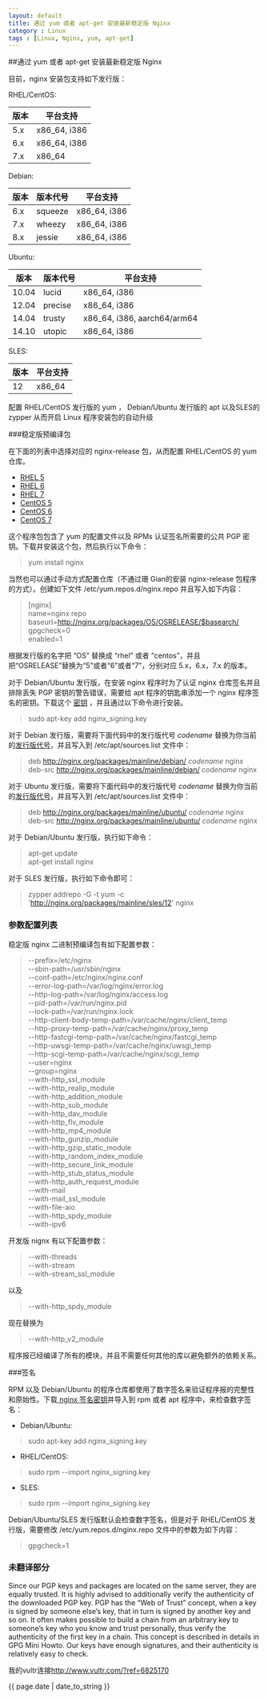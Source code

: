 ```yaml
---
layout: default
title: 通过 yum 或者 apt-get 安装最新稳定版 Nginx
category : Linux
tags : [Linux, Nginx, yum, apt-get]
---
```

##通过 yum 或者 apt-get 安装最新稳定版 Nginx


目前，nginx 安装包支持如下发行版：

RHEL/CentOS:


|版本|平台支持|
|---|---|
|5.x|x86_64, i386|
|6.x|x86_64, i386|
|7.x|x86_64|


Debian:


|版本|版本代号|平台支持|
|---|---|---|
|6.x|squeeze|x86_64, i386|
|7.x|wheezy|x86_64, i386|
|8.x|jessie|x86_64, i386|


Ubuntu:


|版本|版本代号|平台支持|
|---|---|---|
|10.04|lucid|x86_64, i386|
|12.04|precise|x86_64, i386|
|14.04|trusty|x86_64, i386, aarch64/arm64|
|14.10|utopic|x86_64, i386|


SLES:


|版本|平台支持|
|---|---|
|12|x86_64|


配置 RHEL/CentOS 发行版的 yum ， Debian/Ubuntu 发行版的 apt 以及SLES的 zypper 从而开启 Linux 程序安装包的自动升级

###稳定版预编译包

在下面的列表中选择对应的 nginx-release 包，从而配置 RHEL/CentOS 的 yum 仓库。

- [RHEL 5](http://nginx.org/packages/rhel/5/noarch/RPMS/nginx-release-rhel-5-0.el5.ngx.noarch.rpm)
- [RHEL 6](http://nginx.org/packages/rhel/6/noarch/RPMS/nginx-release-rhel-6-0.el6.ngx.noarch.rpm)
- [RHEL 7](http://nginx.org/packages/rhel/7/noarch/RPMS/nginx-release-rhel-7-0.el7.ngx.noarch.rpm)
- [CentOS 5](http://nginx.org/packages/centos/5/noarch/RPMS/nginx-release-centos-5-0.el5.ngx.noarch.rpm)
- [CentOS 6](http://nginx.org/packages/centos/6/noarch/RPMS/nginx-release-centos-6-0.el6.ngx.noarch.rpm)
- [CentOS 7](http://nginx.org/packages/centos/7/noarch/RPMS/nginx-release-centos-7-0.el7.ngx.noarch.rpm)

这个程序包包含了 yum 的配置文件以及 RPMs 认证签名所需要的公共 PGP 密钥。下载并安装这个包，然后执行以下命令：

> yum install nginx

当然也可以通过手动方式配置仓库（不通过珊 Gian的安装 nginx-release 包程序的方式）。创建如下文件 /etc/yum.repos.d/nginx.repo 并且写入如下内容：

> [nginx]  
> name=nginx repo  
> baseurl=http://nginx.org/packages/OS/OSRELEASE/$basearch/  
> gpgcheck=0  
> enabled=1

根据发行版的名字把 “OS” 替换成 “rhel” 或者 “centos”，并且把“OSRELEASE”替换为“5”或者“6”或者“7”，分别对应 5.x，6.x，7.x 的版本。

对于 Debian/Ubuntu 发行版，在安装 nginx 程序时为了认证 nginx 仓库签名并且排除丢失 PGP 密钥的警告错误，需要给 apt 程序的钥匙串添加一个 nginx 程序签名的密钥。下载这个 [密钥](http://nginx.org/keys/nginx_signing.key) ，并且通过以下命令进行安装。

> sudo apt-key add nginx_signing.key

对于 Debian 发行版，需要将下面代码中的发行版代号 *codename* 替换为你当前的[发行版代号](http://nginx.org/en/linux_packages.html#distributions)，并且写入到 /etc/apt/sources.list 文件中：

> deb http://nginx.org/packages/mainline/debian/ *codename* nginx   
> deb-src http://nginx.org/packages/mainline/debian/ *codename* nginx

对于 Ubuntu 发行版，需要将下面代码中的发行版代号 *codename* 替换为你当前的[发行版代号](http://nginx.org/en/linux_packages.html#distributions)，并且写入到 /etc/apt/sources.list 文件中：

> deb http://nginx.org/packages/mainline/ubuntu/ *codename* nginx  
> deb-src http://nginx.org/packages/mainline/ubuntu/ *codename* nginx

对于 Debian/Ubuntu 发行版，执行如下命令：

> apt-get update  
> apt-get install nginx

对于 SLES 发行版，执行如下命令即可：

> zypper addrepo -G -t yum -c 'http://nginx.org/packages/mainline/sles/12' nginx


### 参数配置列表

稳定版 nginx 二进制预编译包有如下配置参数：

> --prefix=/etc/nginx  
> --sbin-path=/usr/sbin/nginx  
> --conf-path=/etc/nginx/nginx.conf  
> --error-log-path=/var/log/nginx/error.log  
> --http-log-path=/var/log/nginx/access.log  
> --pid-path=/var/run/nginx.pid  
> --lock-path=/var/run/nginx.lock  
> --http-client-body-temp-path=/var/cache/nginx/client\_temp  
> --http-proxy-temp-path=/var/cache/nginx/proxy\_temp  
> --http-fastcgi-temp-path=/var/cache/nginx/fastcgi\_temp  
> --http-uwsgi-temp-path=/var/cache/nginx/uwsgi\_temp  
> --http-scgi-temp-path=/var/cache/nginx/scgi\_temp  
> --user=nginx  
> --group=nginx  
> --with-http\_ssl\_module  
> --with-http\_realip\_module  
> --with-http\_addition\_module  
> --with-http\_sub\_module  
> --with-http\_dav\_module  
> --with-http\_flv\_module  
> --with-http\_mp4\_module  
> --with-http\_gunzip\_module  
> --with-http\_gzip\_static\_module  
> --with-http\_random\_index\_module  
> --with-http\_secure\_link\_module  
> --with-http\_stub\_status\_module  
> --with-http\_auth\_request\_module  
> --with-mail  
> --with-mail\_ssl\_module  
> --with-file-aio  
> --with-http\_spdy_module  
> --with-ipv6  

开发版 nignx 有以下配置参数：

> --with-threads  
> --with-stream  
> --with-stream\_ssl_module  

以及

> --with-http\_spdy_module  

现在替换为

> --with-http\_v2_module

程序报已经编译了所有的模块，并且不需要任何其他的库以避免额外的依赖关系。

###签名

RPM 以及 Debian/Ubuntu 的程序仓库都使用了数字签名来验证程序报的完整性和原始性。下载[ nginx 签名密钥](http://nginx.org/keys/nginx_signing.key)并导入到 rpm 或者 apt 程序中，来检查数字签名：

- Debian/Ubuntu:
> sudo apt-key add nginx_signing.key

- RHEL/CentOS:
> sudo rpm --import nginx_signing.key

- SLES:
> sudo rpm --import nginx_signing.key

Debian/Ubuntu/SLES 发行版默认会检查数字签名，但是对于 RHEL/CentOS 发行版，需要修改 /etc/yum.repos.d/nginx.repo 文件中的参数为如下内容：

> gpgcheck=1

### 未翻译部分
Since our PGP keys and packages are located on the same server, they are equally trusted. It is highly advised to additionally verify the authenticity of the downloaded PGP key. PGP has the “Web of Trust” concept, when a key is signed by someone else’s key, that in turn is signed by another key and so on. It often makes possible to build a chain from an arbitrary key to someone’s key who you know and trust personally, thus verify the authenticity of the first key in a chain. This concept is described in details in GPG Mini Howto. Our keys have enough signatures, and their authenticity is relatively easy to check.

<p>我的vultr连接<a href="http://www.vultr.com/?ref=6825170">http://www.vultr.com/?ref=6825170</a>

<p>{{ page.date | date_to_string }}</p>